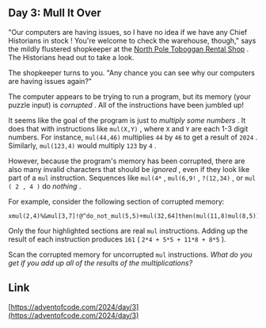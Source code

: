 ## Day 3: Mull It Over

"Our computers are having issues, so I have no idea if we have any Chief Historians in stock ! You're welcome to check the warehouse, though," says the mildly flustered shopkeeper at the [North Pole Toboggan Rental Shop](/2020/day/2) . The Historians head out to take a look.

The shopkeeper turns to you. "Any chance you can see why our computers are having issues again?"

The computer appears to be trying to run a program, but its memory (your puzzle input) is _corrupted_ . All of the instructions have been jumbled up!

It seems like the goal of the program is just to _multiply some numbers_ . It does that with instructions like `mul(X,Y)` , where `X` and `Y` are each 1-3 digit numbers. For instance, `mul(44,46)` multiplies `44` by `46` to get a result of `2024` . Similarly, `mul(123,4)` would multiply `123` by `4` .

However, because the program's memory has been corrupted, there are also many invalid characters that should be _ignored_ , even if they look like part of a `mul` instruction. Sequences like `mul(4*` , `mul(6,9!` , `?(12,34)` , or `mul ( 2 , 4 )` do _nothing_ .

For example, consider the following section of corrupted memory:

```
xmul(2,4)%&mul[3,7]!@^do_not_mul(5,5)+mul(32,64]then(mul(11,8)mul(8,5))
```

Only the four highlighted sections are real `mul` instructions. Adding up the result of each instruction produces `161` ( `2*4 + 5*5 + 11*8 + 8*5` ).

Scan the corrupted memory for uncorrupted `mul` instructions. _What do you get if you add up all of the results of the multiplications?_

## Link

[https://adventofcode.com/2024/day/3](https://adventofcode.com/2024/day/3)
